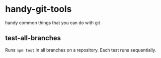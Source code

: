 # handy-git-tools
handy common things that you can do with git

## test-all-branches

Runs `npm test` in all branches on a repository. Each test runs sequentially.

